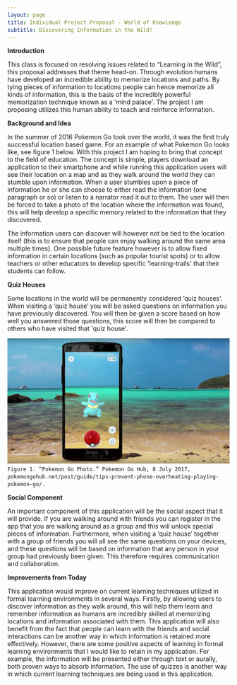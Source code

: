 ```yaml
---
layout: page
title: Individual Project Proposal - World of Knowledge
subtitle: Discovering Information in the Wild!
---
```


**Introduction**

This class is focused on resolving issues related to “Learning in the Wild”, this proposal addresses that theme head-on. Through evolution humans have developed an incredible ability to memorize locations and paths. By tying pieces of information to locations people can hence memorize all kinds of information, this is the basis of the incredibly powerful memorization technique known as a 'mind palace'. The project I am proposing utilizes this human ability to teach and reinforce information. 

**Background and Idea**

In the summer of 2016 Pokemon Go took over the world, it was the first truly successful location based game. For an example of what Pokemon Go looks like, see figure 1 below. With this project I am hoping to bring that concept to the field of education. The concept is simple, players download an application to their smartphone and while running this application users will see their location on a map and as they walk around the world they can stumble upon information. When a user stumbles upon a piece of information he or she can choose to either read the information (one paragraph or so) or listen to a narrator read it out to them. The user will then be forced to take a photo of the location where the information was found, this will help develop a specific memory related to the information that they discovered.

The information users can discover will however not be tied to the location itself (this is to ensure that people can enjoy walking around the same area multiple times). One possible future feature however is to allow fixed information in certain locations (such as popular tourist spots) or to allow teachers or other educators to develop specific 'learning-trails' that their students can follow. 

**Quiz Houses**

Some locations in the world will be permanently considered ‘quiz houses’. When visiting a ‘quiz house’ you will be asked questions on information you have previously discovered. You will then be given a score based on how well you answered those questions, this score will then be compared to others who have visited that 'quiz house'. 

![pokemon go photo](/img/pokemon-go.png)
`Figure 1. “Pokemon Go Photo.” Pokemon Go Hub, 8 July 2017, pokemongohub.net/post/guide/tips-prevent-phone-overheating-playing-pokemon-go/.`

**Social Component**

An important component of this application will be the social aspect that it will provide. If you are walking around with friends you can register in the app that you are walking around as a group and this will unlock special pieces of information. Furthermore, when visiting a ‘quiz house’ together with a group of friends you will all see the same questions on your devices, and these questions will be based on information that any person in your group had previously been given. This therefore requires communication and collaboration. 

**Improvements from Today**

This application would improve on current learning techniques utilized in formal learning environments in several ways. Firstly, by allowing users to discover information as they walk around, this will help them learn and remember information as humans are incredibly skilled at memorizing locations and information associated with them. This application will also benefit from the fact that people can learn with the friends and social interactions can be another way in which information is retained more effectively. However, there are some positive aspects of learning in formal learning environments that I would like to retain in my application. For example, the information will be presented either through text or aurally, both proven ways to absorb information. The use of quizzes is another way in which current learning techniques are being used in this application. 
